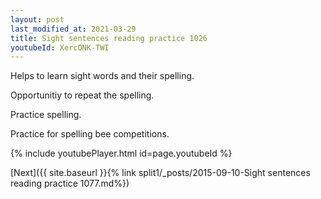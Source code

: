 ```yaml
---
layout: post
last_modified_at: 2021-03-29
title: Sight sentences reading practice 1026
youtubeId: XercONK-TWI
---
```

 
 
Helps to learn sight words and their spelling.

Opportunitiy to repeat the spelling. 

Practice spelling. 
 
Practice for spelling bee competitions. 
 
{% include youtubePlayer.html id=page.youtubeId %}
 
 

[Next]({{ site.baseurl }}{% link  split1/_posts/2015-09-10-Sight sentences reading practice 1077.md%})
 
